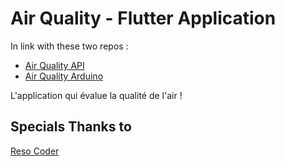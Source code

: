 # Air Quality - Flutter Application

In link with these two repos :

- [Air Quality API](https://github.com/YaniAless/AirQualityAPI)
- [Air Quality Arduino](https://github.com/YaniAless/AirQualityArduino)


L&#x27;application qui évalue la qualité de l&#x27;air !

## Specials Thanks to

[Reso Coder](https://github.com/ResoCoder)
